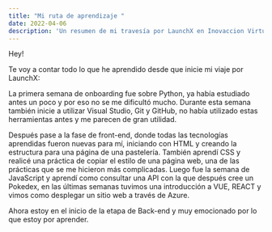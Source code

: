 ```yaml
---
title: "Mi ruta de aprendizaje "
date: 2022-04-06
description: 'Un resumen de mi travesía por LaunchX en Inovaccion Virtual'
---
```


Hey! 

Te voy a contar todo lo que he aprendido desde que inicie mi viaje por LaunchX:

La primera semana de onboarding fue sobre Python, ya había estudiado antes un poco y por eso no se me dificultó mucho.
Durante esta semana también inicie a utilizar Visual Studio, Git y GitHub, no había utilizado estas herramientas antes y me parecen de gran utilidad.

Después pase a la fase de front-end, donde todas las tecnologías aprendidas fueron nuevas para mí, iniciando con HTML y creando la estructura para una página de una pastelería.
También aprendí CSS y realicé una práctica de copiar el estilo de una página web, una de las prácticas que se me hicieron más complicadas.
Luego fue la semana de JavaScript y aprendí como consultar una API con la que después cree un Pokedex, en las últimas semanas tuvimos una introducción a VUE, REACT y vimos como desplegar un sitio web a través de Azure.

Ahora estoy en el inicio de la etapa de Back-end y muy emocionado por lo que estoy por aprender.
